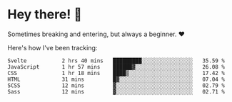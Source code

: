 # Hey there! 👋
Sometimes breaking and entering, but always a beginner. ❤️

Here's how I've been tracking:
<!--START_SECTION:waka-->

```text
Svelte           2 hrs 40 mins   █████████░░░░░░░░░░░░░░░░   35.59 %
JavaScript       1 hr 57 mins    ██████▓░░░░░░░░░░░░░░░░░░   26.08 %
CSS              1 hr 18 mins    ████▒░░░░░░░░░░░░░░░░░░░░   17.42 %
HTML             31 mins         █▓░░░░░░░░░░░░░░░░░░░░░░░   07.04 %
SCSS             12 mins         ▓░░░░░░░░░░░░░░░░░░░░░░░░   02.79 %
Sass             12 mins         ▓░░░░░░░░░░░░░░░░░░░░░░░░   02.71 %
```

<!--END_SECTION:waka-->
